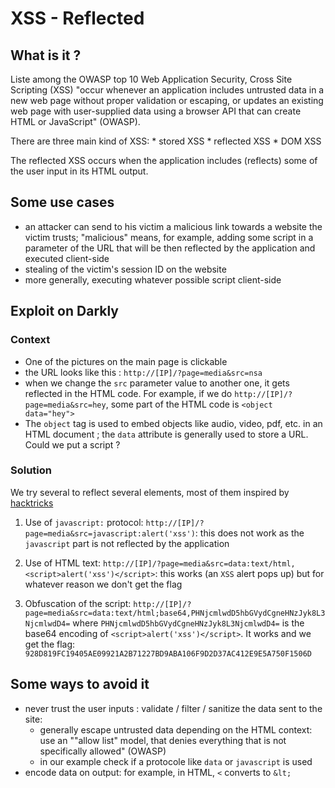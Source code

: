 # XSS - Reflected

## What is it ?

Liste among the OWASP top 10 Web Application Security, Cross Site Scripting (XSS) "occur whenever an application includes untrusted data in a new web page without proper validation or escaping, or updates an existing web page with user-supplied data using a browser API that can create HTML or JavaScript" (OWASP).

There are three main kind of XSS:
	* stored XSS
	* reflected XSS
	* DOM XSS

The reflected XSS occurs when the application includes (reflects) some of the user input in its HTML output.

## Some use cases

* an attacker can send to his victim a malicious link towards a website the victim trusts; "malicious" means, for example, adding some script in a parameter of the URL that will be then reflected by the application and executed client-side
* stealing of the victim's session ID on the website
* more generally, executing whatever possible script client-side

## Exploit on Darkly

### Context

* One of the pictures on the main page is clickable
* the URL looks like this : `http://[IP]/?page=media&src=nsa`
* when we change the `src` parameter value to another one, it gets reflected in the HTML code. For example, if we do `http://[IP]/?page=media&src=hey`, some part of the HTML code is `<object data="hey">`
* The `object` tag is used to embed objects like audio, video, pdf, etc. in an HTML document ; the `data` attribute is generally used to store a URL. Could we put a script ?

### Solution

We try several to reflect several elements, most of them inspired by [hacktricks](https://book.hacktricks.xyz/pentesting-web/xss-cross-site-scripting)

1. Use of `javascript:` protocol: `http://[IP]/?page=media&src=javascript:alert('xss')`: this does not work as the `javascript` part is not reflected by the application

2. Use of HTML text: `http://[IP]/?page=media&src=data:text/html,<script>alert('xss')</script>`: this works (an `XSS` alert pops up) but for whatever reason we don't get the flag

3. Obfuscation of the script: `http://[IP]/?page=media&src=data:text/html;base64,PHNjcmlwdD5hbGVydCgneHNzJyk8L3NjcmlwdD4=` where `PHNjcmlwdD5hbGVydCgneHNzJyk8L3NjcmlwdD4=` is the base64 encoding of `<script>alert('xss')</script>`. It works and we get the flag: `928D819FC19405AE09921A2B71227BD9ABA106F9D2D37AC412E9E5A750F1506D`

## Some ways to avoid it

* never trust the user inputs : validate / filter / sanitize the data sent to the site:
	* generally escape untrusted data depending on the HTML context: use an ""allow list" model, that denies everything that is not specifically allowed" (OWASP)
	* in our example check if a protocole like `data` or `javascript` is used
* encode data on output: for example, in HTML, `<` converts to `&lt;`